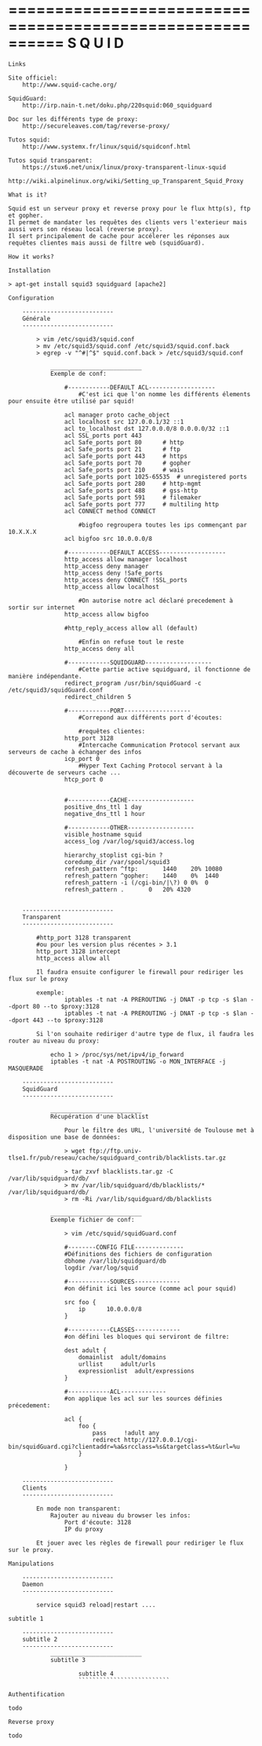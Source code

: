 ==========================================================
                      S Q U I D
==========================================================

~~~~~~~~~~~~~~~~~~~~~~~~~~
Links
~~~~~~~~~~~~~~~~~~~~~~~~~~

    Site officiel:
        http://www.squid-cache.org/

    SquidGuard:
        http://irp.nain-t.net/doku.php/220squid:060_squidguard

    Doc sur les différents type de proxy:
        http://secureleaves.com/tag/reverse-proxy/

    Tutos squid:
        http://www.systemx.fr/linux/squid/squidconf.html

    Tutos squid transparent:
        https://stux6.net/unix/linux/proxy-transparent-linux-squid
        http://wiki.alpinelinux.org/wiki/Setting_up_Transparent_Squid_Proxy
        

~~~~~~~~~~~~~~~~~~~~~~~~~~
What is it?
~~~~~~~~~~~~~~~~~~~~~~~~~~

    Squid est un serveur proxy et reverse proxy pour le flux http(s), ftp et gopher.
    Il permet de mandater les requêtes des clients vers l'exterieur mais aussi vers son réseau local (reverse proxy).
    Il sert principalement de cache pour accélerer les réponses aux requêtes clientes mais aussi de filtre web (squidGuard).

~~~~~~~~~~~~~~~~~~~~~~~~~~
How it works?
~~~~~~~~~~~~~~~~~~~~~~~~~~

~~~~~~~~~~~~~~~~~~~~~~~~~~
Installation
~~~~~~~~~~~~~~~~~~~~~~~~~~

    > apt-get install squid3 squidguard [apache2]

~~~~~~~~~~~~~~~~~~~~~~~~~~
Configuration
~~~~~~~~~~~~~~~~~~~~~~~~~~
        --------------------------
        Générale
        --------------------------

            > vim /etc/squid3/squid.conf
            > mv /etc/squid3/squid.conf /etc/squid3/squid.conf.back
            > egrep -v "^#|^$" squid.conf.back > /etc/squid3/squid.conf

                __________________________
                Exemple de conf:

                    #------------DEFAULT ACL-------------------
                        #C'est ici que l'on nomme les différents élements pour ensuite être utilisé par squid!

                    acl manager proto cache_object
                    acl localhost src 127.0.0.1/32 ::1
                    acl to_localhost dst 127.0.0.0/8 0.0.0.0/32 ::1
                    acl SSL_ports port 443
                    acl Safe_ports port 80		# http
                    acl Safe_ports port 21		# ftp
                    acl Safe_ports port 443		# https
                    acl Safe_ports port 70		# gopher
                    acl Safe_ports port 210		# wais
                    acl Safe_ports port 1025-65535	# unregistered ports
                    acl Safe_ports port 280		# http-mgmt
                    acl Safe_ports port 488		# gss-http
                    acl Safe_ports port 591		# filemaker
                    acl Safe_ports port 777		# multiling http
                    acl CONNECT method CONNECT

                        #bigfoo regroupera toutes les ips commençant par 10.X.X.X
                    acl bigfoo src 10.0.0.0/8

                    #------------DEFAULT ACCESS-------------------
                    http_access allow manager localhost
                    http_access deny manager
                    http_access deny !Safe_ports
                    http_access deny CONNECT !SSL_ports
                    http_access allow localhost

                        #On autorise notre acl déclaré precedement à sortir sur internet
                    http_access allow bigfoo

                    #http_reply_access allow all (default)

                        #Enfin on refuse tout le reste
                    http_access deny all

                    #------------SQUIDGUARD-------------------
                        #Cette partie active squidguard, il fonctionne de manière indépendante.
                    redirect_program /usr/bin/squidGuard -c /etc/squid3/squidGuard.conf
                    redirect_children 5

                    #------------PORT-------------------
                        #Correpond aux différents port d'écoutes:
                    
                        #requêtes clientes:
                    http_port 3128
                        #Intercache Communication Protocol servant aux serveurs de cache à échanger des infos
                    icp_port 0
                        #Hyper Text Caching Protocol servant à la découverte de serveurs cache ...
                    htcp_port 0


                    #------------CACHE-------------------
                    positive_dns_ttl 1 day
                    negative_dns_ttl 1 hour

                    #------------OTHER-------------------
                    visible_hostname squid
                    access_log /var/log/squid3/access.log

                    hierarchy_stoplist cgi-bin ?
                    coredump_dir /var/spool/squid3
                    refresh_pattern ^ftp:		1440	20%	10080
                    refresh_pattern ^gopher:	1440	0%	1440
                    refresh_pattern -i (/cgi-bin/|\?) 0	0%	0
                    refresh_pattern .		0	20%	4320


        --------------------------
        Transparent
        --------------------------

            #http_port 3128 transparent
            #ou pour les version plus récentes > 3.1
            http_port 3128 intercept
            http_access allow all

            Il faudra ensuite configurer le firewall pour rediriger les flux sur le proxy

            exemple:
                    iptables -t nat -A PREROUTING -j DNAT -p tcp -s $lan --dport 80 --to $proxy:3128
                    iptables -t nat -A PREROUTING -j DNAT -p tcp -s $lan --dport 443 --to $proxy:3128

            Si l'on souhaite rediriger d'autre type de flux, il faudra les router au niveau du proxy:

                echo 1 > /proc/sys/net/ipv4/ip_forward
                iptables -t nat -A POSTROUTING -o MON_INTERFACE -j MASQUERADE

        --------------------------
        SquidGuard
        --------------------------

                __________________________
                Récupération d'une blacklist

                    Pour le filtre des URL, l'université de Toulouse met à disposition une base de données:

                    > wget ftp://ftp.univ-tlse1.fr/pub/reseau/cache/squidguard_contrib/blacklists.tar.gz

                    > tar zxvf blacklists.tar.gz -C /var/lib/squidguard/db/
                    > mv /var/lib/squidguard/db/blacklists/* /var/lib/squidguard/db/
                    > rm -Ri /var/lib/squidguard/db/blacklists

                __________________________
                Exemple fichier de conf:

                    > vim /etc/squid/squidGuard.conf

                    #--------CONFIG FILE--------------
                    #Définitions des fichiers de configuration
                    dbhome /var/lib/squidguard/db
                    logdir /var/log/squid

                    #------------SOURCES-------------
                    #on définit ici les source (comme acl pour squid)

                    src foo {
                        ip		10.0.0.0/8
                    }

                    #------------CLASSES-------------
                    #on défini les bloques qui serviront de filtre:

                    dest adult {
                        domainlist	adult/domains
                        urllist		adult/urls
                        expressionlist	adult/expressions
                    }

                    #------------ACL-------------
                    #on applique les acl sur les sources définies précedement:

                    acl {
                        foo {
                            pass	 !adult any
                            redirect http://127.0.0.1/cgi-bin/squidGuard.cgi?clientaddr=%a&srcclass=%s&targetclass=%t&url=%u
                        }

                    }

        --------------------------
        Clients
        --------------------------

            En mode non transparent:
                Rajouter au niveau du browser les infos:
                    Port d'écoute: 3128
                    IP du proxy

            Et jouer avec les règles de firewall pour rediriger le flux sur le proxy.

~~~~~~~~~~~~~~~~~~~~~~~~~~
Manipulations
~~~~~~~~~~~~~~~~~~~~~~~~~~

        --------------------------
        Daemon
        --------------------------

            service squid3 reload|restart ....
    

~~~~~~~~~~~~~~~~~~~~~~~~~~
subtitle 1
~~~~~~~~~~~~~~~~~~~~~~~~~~

        --------------------------
        subtitle 2
        --------------------------
                __________________________
                subtitle 3

                        subtitle 4
                        ``````````````````````````


~~~~~~~~~~~~~~~~~~~~~~~~~~~~~
Authentification 
~~~~~~~~~~~~~~~~~~~~~~~~~~~~~

	todo

~~~~~~~~~~~~~~~~~~~~~~~~~~~~~
Reverse proxy
~~~~~~~~~~~~~~~~~~~~~~~~~~~~~

	todo


